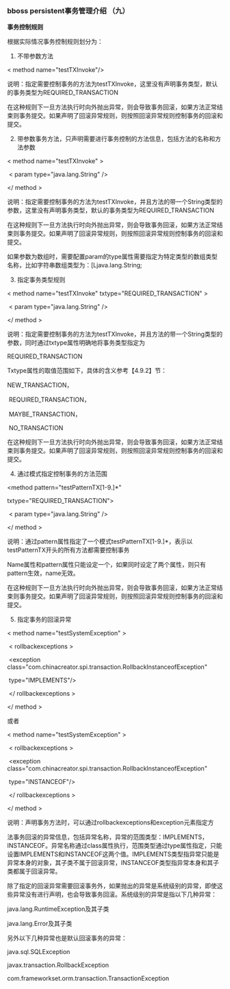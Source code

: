### bboss persistent事务管理介绍 （九）

**事务控制规则**

根据实际情况事务控制规则划分为：

1. 不带参数方法

 < method name="testTXInvoke"/>

说明：指定需要控制事务的方法为testTXInvoke，这里没有声明事务类型，默认的事务类型为REQUIRED_TRANSACTION

​     在这种规则下一旦方法执行时向外抛出异常，则会导致事务回滚，如果方法正常结束则事务提交。如果声明了回滚异常规则，则按照回滚异常规则控制事务的回滚和提交。 

2. 带参数事务方法，只声明需要进行事务控制的方法信息，包括方法的名称和方法参数

< method name="testTXInvoke" >

​    < param type="java.lang.String" />

</ method >

说明：指定需要控制事务的方法为testTXInvoke，并且方法的带一个String类型的参数，这里没有声明事务类型，默认的事务类型为REQUIRED_TRANSACTION

​     在这种规则下一旦方法执行时向外抛出异常，则会导致事务回滚，如果方法正常结束则事务提交。如果声明了回滚异常规则，则按照回滚异常规则控制事务的回滚和提交。

​     如果参数为数组时，需要配置param的type属性需要指定为特定类型的数组类型名称，比如字符串数组类型为：[Ljava.lang.String;

3. 指定事务类型规则      

< method name="testTXInvoke" txtype="REQUIRED_TRANSACTION" >

​    < param type="java.lang.String" />

</ method >

说明：指定需要控制事务的方法为testTXInvoke，并且方法的带一个String类型的参数，同时通过txtype属性明确地将事务类型指定为

REQUIRED_TRANSACTION

Txtype属性的取值范围如下，具体的含义参考【4.9.2】节：

NEW_TRANSACTION，

​                  REQUIRED_TRANSACTION，

​                  MAYBE_TRANSACTION，

​      NO_TRANSACTION

在这种规则下一旦方法执行时向外抛出异常，则会导致事务回滚，如果方法正常结束则事务提交。如果声明了回滚异常规则，则按照回滚异常规则控制事务的回滚和提交。

4. 通过模式指定控制事务的方法范围

<method pattern="testPatternTX[1-9.]*"

txtype="REQUIRED_TRANSACTION">

​    < param type="java.lang.String" />

</ method >

​       说明：通过pattern属性指定了一个模式testPatternTX[1-9.]*，表示以testPatternTX开头的所有方法都需要控制事务

​             Name属性和pattern属性只能设定一个，如果同时设定了两个属性，则只有pattern生效，name无效。

​             在这种规则下一旦方法执行时向外抛出异常，则会导致事务回滚，如果方法正常结束则事务提交。如果声明了回滚异常规则，则按照回滚异常规则控制事务的回滚和提交。

5. 指定事务的回滚异常

< method name="testSystemException" >   

​              < rollbackexceptions >

​                  <exception class="com.chinacreator.spi.transaction.RollbackInstanceofException"

​                  type="IMPLEMENTS"/>

​              </ rollbackexceptions >

</ method >

或者

< method name="testSystemException" >   

​              < rollbackexceptions >

​                  <exception class="com.chinacreator.spi.transaction.RollbackInstanceofException"

​                  type="INSTANCEOF"/>

​              </ rollbackexceptions >

</ method >

说明：声明事务方法时，可以通过rollbackexceptions和exception元素指定方

法事务回滚的异常信息，包括异常名称，异常的范围类型：IMPLEMENTS，INSTANCEOF。异常名称通过class属性执行，范围类型通过type属性指定，只能设置IMPLEMENTS和INSTANCEOF这两个值。IMPLEMENTS类型指异常只能是异常本身的对象，其子类不属于回滚异常，INSTANCEOF类型指异常本身和其子类都属于回滚异常。

除了指定的回滚异常需要回滚事务外，如果抛出的异常是系统级别的异常，即使这些异常没有进行声明，也会导致事务回滚。系统级别的异常是指以下几种异常：

java.lang.RuntimeException及其子类

java.lang.Error及其子类

另外以下几种异常也是默认回滚事务的异常：

java.sql.SQLException

javax.transaction.RollbackException

com.frameworkset.orm.transaction.TransactionException